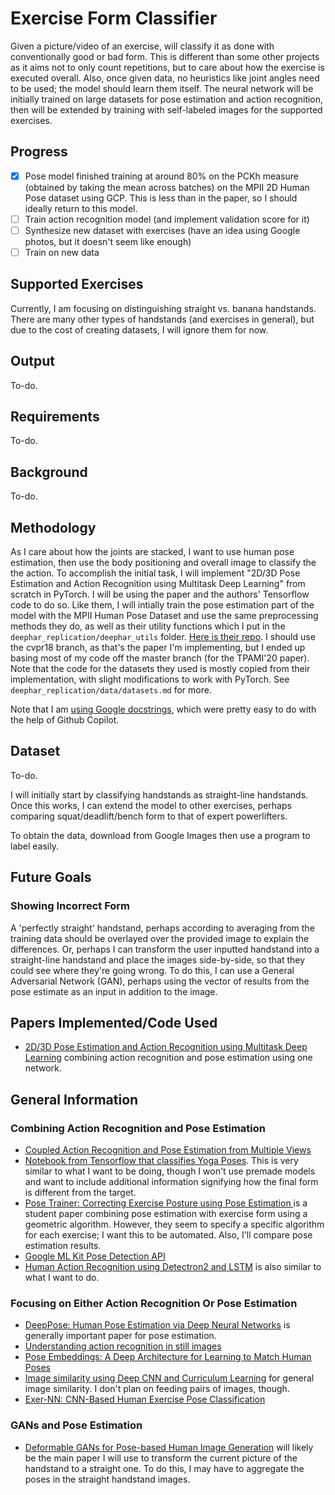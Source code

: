 # Exercise Form Classifier
Given a picture/video of an exercise, will classify it as done with conventionally good or bad form. This is different than some other projects as it aims not to only count repetitions, but to care about how the exercise is executed overall. Also, once given data, no heuristics like joint angles need to be used; the model should learn them itself. The neural network will be initially trained on large datasets for pose estimation and action recognition, then will be extended by training with self-labeled images for the supported exercises.

## Progress
- [x] Pose model finished training at around 80% on the PCKh measure (obtained by taking the mean across batches) on the MPII 2D Human Pose dataset using GCP. This is less than in the paper, so I should ideally return to this model.
- [ ] Train action recognition model (and implement validation score for it)
- [ ] Synthesize new dataset with exercises (have an idea using Google photos, but it doesn't seem like enough)
- [ ] Train on new data

## Supported Exercises
Currently, I am focusing on distinguishing straight vs. banana handstands. There are many other types of handstands (and exercises in general), but due to the cost of creating datasets, I will ignore them for now.

## Output
To-do.

## Requirements
To-do.

## Background
To-do.

## Methodology
As I care about how the joints are stacked, I want to use human pose estimation, then use the body positioning and overall image to classify the the action. To accomplish the initial task, I will implement "2D/3D Pose Estimation and Action Recognition using Multitask Deep Learning" from scratch in PyTorch. I will be using the paper and the authors' Tensorflow code to do so. Like them, I will intially train the pose estimation part of the model with the MPII Human Pose Dataset and use the same preprocessing methods they do, as well as their utility functions which I put in the ```deephar_replication/deephar_utils``` folder. [Here is their repo](https://github.com/dluvizon/deephar). I should use the cvpr18 branch, as that's the paper I'm implementing, but I ended up basing most of my code off the master branch (for the TPAMI'20 paper). Note that the code for the datasets they used is mostly copied from their implementation, with slight modifications to work with PyTorch. See ```deephar_replication/data/datasets.md``` for more.

Note that I am [using Google docstrings](https://github.com/google/styleguide/blob/gh-pages/pyguide.md#38-comments-and-docstrings), which were pretty easy to do with the help of Github Copilot.

## Dataset
To-do.

I will initially start by classifying handstands as straight-line handstands. Once this works, I can extend the model to other exercises, perhaps comparing squat/deadlift/bench form to that of expert powerlifters.

To obtain the data, download from Google Images then use a program to label easily.

## Future Goals
### Showing Incorrect Form
A 'perfectly straight' handstand, perhaps according to averaging from the training data should be overlayed over the provided image to explain the differences. Or, perhaps I can transform the user inputted handstand into a straight-line handstand and place the images side-by-side, so that they could see where they're going wrong. To do this, I can use a General Adversarial Network (GAN), perhaps using the vector of results from the pose estimate as an input in addition to the image.

## Papers Implemented/Code Used
- [2D/3D Pose Estimation and Action Recognition using Multitask Deep Learning](https://arxiv.org/pdf/1802.09232.pdf) combining action recognition and pose estimation using one network.

## General Information
### Combining Action Recognition and Pose Estimation
- [Coupled Action Recognition and Pose Estimation from
Multiple Views](https://citeseerx.ist.psu.edu/viewdoc/download?doi=10.1.1.308.5466&rep=rep1&type=pdf)
- [Notebook from Tensorflow that classifies Yoga Poses](https://colab.research.google.com/github/tensorflow/tensorflow/blob/master/tensorflow/lite/g3doc/tutorials/pose_classification.ipynb#scrollTo=ydb-bd_UWXMq). This is very similar to what I want to be doing, though I won't use premade models and want to include additional information signifying how the final form is different from the target.
- [Pose Trainer: Correcting Exercise Posture using Pose Estimation
](https://arxiv.org/pdf/2006.11718.pdf) is a student paper combining pose estimation with exercise form using a geometric algorithm. However, they seem to specify a specific algorithm for each exercise; I want this to be automated. Also, I'll compare pose estimation results.
- [Google ML Kit Pose Detection API](https://developers.google.com/ml-kit/vision/pose-detection/classifying-poses)
- [Human Action Recognition using Detectron2 and LSTM](https://learnopencv.com/human-action-recognition-using-detectron2-and-lstm/#disqus_thread) is also similar to what I want to do.
### Focusing on Either Action Recognition Or Pose Estimation
- [DeepPose: Human Pose Estimation via Deep Neural Networks](https://arxiv.org/pdf/1312.4659.pdf) is generally important paper for pose estimation.
- [Understanding action recognition in still images](https://openaccess.thecvf.com/content_CVPRW_2020/papers/w23/Girish_Understanding_Action_Recognition_in_Still_Images_CVPRW_2020_paper.pdf)
- [Pose Embeddings: A Deep Architecture for Learning to Match Human Poses](https://arxiv.org/abs/1507.00302)
- [Image similarity using Deep CNN and Curriculum Learning](https://arxiv.org/ftp/arxiv/papers/1709/1709.08761.pdf) for general image similarity. I don't plan on feeding pairs of images, though.
- [Exer-NN: CNN-Based Human Exercise Pose Classification](https://link.springer.com/chapter/10.1007/978-981-33-4367-2_34)
### GANs and Pose Estimation
- [Deformable GANs for Pose-based Human Image Generation](https://arxiv.org/abs/1801.00055) will likely be the main paper I will use to transform the current picture of the handstand to a straight one. To do this, I may have to aggregate the poses in the straight handstand images.
